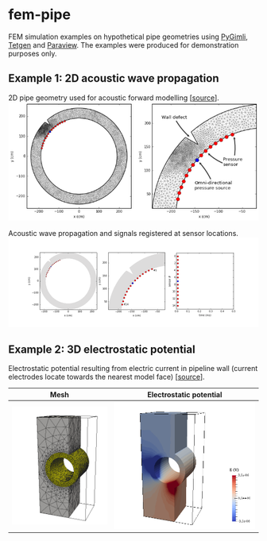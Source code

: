 # fem-pipe
FEM simulation examples on hypothetical pipe geometries
using [PyGimli](http://www.pygimli.org/), [Tetgen](http://wias-berlin.de/software/tetgen/) and [Paraview](http://www.paraview.org/). The examples were produced for demonstration purposes only.

## Example 1: 2D acoustic wave propagation
2D pipe geometry used for acoustic forward modelling [[source](https://github.com/peberg/fem-pipe/blob/master/pipe_2D_acoustic.ipynb)].
![](figs/2d_mesh.png)

Acoustic wave propagation and signals registered at sensor locations.
![](figs/2d_div_p.gif)

## Example 2: 3D electrostatic potential
Electrostatic potential resulting from electric current in pipeline wall (current electrodes locate towards the nearest model face) [[source](https://github.com/peberg/fem-pipe/blob/master/pipe_3D_electrostatic2.ipynb)].


Mesh             |  Electrostatic potential
:-------------------------:|:-------------------------:
![](figs/3d_geom_raw_trunc.png)  |  ![](figs/3d_output_field_trunc.png)
